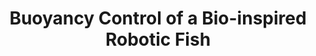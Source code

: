 ---
description: This project focuses on controlling the altitude of an underwater robot
  meant to do environmental cleanup of vegetation in a canal. A bladder modeled
  off fish anatomy will be designed containing two bulbs, likely of laminate material,
  with a tube containing a pump. The pump will transfer air between the two bulbs
  to control the direction of the buoyancy in the robot. The shift in buoyancy will
  allow the body of the robot to move either up or down. Using this laminate material
  in prototyping for underwater robotics allows for low cost testing and quick turnaround
  time for iterations. We will be checking consistency of the level that the robot
  is driving using an IMU to control the amount of water or air in the bulbs of
  the systems.
image: /assets/images/research/buoyancy-control1.png
key: archived
publish: x
students: Alia Gilbert
title: Buoyancy Control of a Bio-inspired Robotic Fish
funding: Funding for this project was provided by FURI.
---